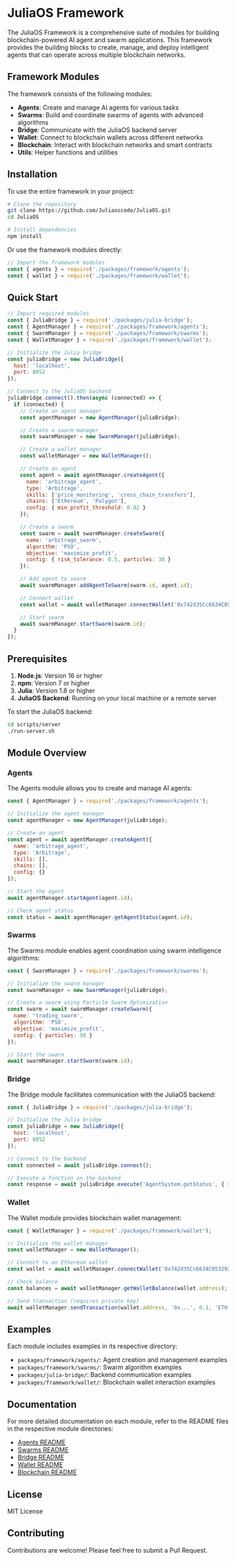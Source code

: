 # JuliaOS Framework

The JuliaOS Framework is a comprehensive suite of modules for building blockchain-powered AI agent and swarm applications. This framework provides the building blocks to create, manage, and deploy intelligent agents that can operate across multiple blockchain networks.

## Framework Modules

The framework consists of the following modules:

- **Agents**: Create and manage AI agents for various tasks
- **Swarms**: Build and coordinate swarms of agents with advanced algorithms
- **Bridge**: Communicate with the JuliaOS backend server
- **Wallet**: Connect to blockchain wallets across different networks
- **Blockchain**: Interact with blockchain networks and smart contracts
- **Utils**: Helper functions and utilities

## Installation

To use the entire framework in your project:

```bash
# Clone the repository
git clone https://github.com/Juliaoscode/JuliaOS.git
cd JuliaOS

# Install dependencies
npm install
```

Or use the framework modules directly:

```javascript
// Import the framework modules
const { agents } = require('./packages/framework/agents');
const { wallet } = require('./packages/framework/wallet');
```

## Quick Start

```javascript
// Import required modules
const { JuliaBridge } = require('./packages/julia-bridge');
const { AgentManager } = require('./packages/framework/agents');
const { SwarmManager } = require('./packages/framework/swarms');
const { WalletManager } = require('./packages/framework/wallet');

// Initialize the Julia bridge
const juliaBridge = new JuliaBridge({
  host: 'localhost',
  port: 8052
});

// Connect to the JuliaOS backend
juliaBridge.connect().then(async (connected) => {
  if (connected) {
    // Create an agent manager
    const agentManager = new AgentManager(juliaBridge);

    // Create a swarm manager
    const swarmManager = new SwarmManager(juliaBridge);

    // Create a wallet manager
    const walletManager = new WalletManager();

    // Create an agent
    const agent = await agentManager.createAgent({
      name: 'arbitrage_agent',
      type: 'Arbitrage',
      skills: ['price_monitoring', 'cross_chain_transfers'],
      chains: ['Ethereum', 'Polygon'],
      config: { min_profit_threshold: 0.02 }
    });

    // Create a swarm
    const swarm = await swarmManager.createSwarm({
      name: 'arbitrage_swarm',
      algorithm: 'PSO',
      objective: 'maximize_profit',
      config: { risk_tolerance: 0.5, particles: 30 }
    });

    // Add agent to swarm
    await swarmManager.addAgentToSwarm(swarm.id, agent.id);

    // Connect wallet
    const wallet = await walletManager.connectWallet('0x742d35Cc6634C0532925a3b844Bc454e4438f44e', 'ETHEREUM');

    // Start swarm
    await swarmManager.startSwarm(swarm.id);
  }
});
```

## Prerequisites

1. **Node.js**: Version 16 or higher
2. **npm**: Version 7 or higher
3. **Julia**: Version 1.8 or higher
4. **JuliaOS Backend**: Running on your local machine or a remote server

To start the JuliaOS backend:

```bash
cd scripts/server
./run-server.sh
```

## Module Overview

### Agents

The Agents module allows you to create and manage AI agents:

```javascript
const { AgentManager } = require('./packages/framework/agents');

// Initialize the agent manager
const agentManager = new AgentManager(juliaBridge);

// Create an agent
const agent = await agentManager.createAgent({
  name: 'arbitrage_agent',
  type: 'Arbitrage',
  skills: [],
  chains: [],
  config: {}
});

// Start the agent
await agentManager.startAgent(agent.id);

// Check agent status
const status = await agentManager.getAgentStatus(agent.id);
```

### Swarms

The Swarms module enables agent coordination using swarm intelligence algorithms:

```javascript
const { SwarmManager } = require('./packages/framework/swarms');

// Initialize the swarm manager
const swarmManager = new SwarmManager(juliaBridge);

// Create a swarm using Particle Swarm Optimization
const swarm = await swarmManager.createSwarm({
  name: 'trading_swarm',
  algorithm: 'PSO',
  objective: 'maximize_profit',
  config: { particles: 50 }
});

// Start the swarm
await swarmManager.startSwarm(swarm.id);
```

### Bridge

The Bridge module facilitates communication with the JuliaOS backend:

```javascript
const { JuliaBridge } = require('./packages/julia-bridge');

// Initialize the Julia bridge
const juliaBridge = new JuliaBridge({
  host: 'localhost',
  port: 8052
});

// Connect to the backend
const connected = await juliaBridge.connect();

// Execute a function on the backend
const response = await juliaBridge.execute('AgentSystem.getStatus', { id: 'agent_123' });
```

### Wallet

The Wallet module provides blockchain wallet management:

```javascript
const { WalletManager } = require('./packages/framework/wallet');

// Initialize the wallet manager
const walletManager = new WalletManager();

// Connect to an Ethereum wallet
const wallet = await walletManager.connectWallet('0x742d35Cc6634C0532925a3b844Bc454e4438f44e', 'ETHEREUM');

// Check balance
const balances = await walletManager.getWalletBalance(wallet.address);

// Send transaction (requires private key)
await walletManager.sendTransaction(wallet.address, '0x...', 0.1, 'ETH');
```

## Examples

Each module includes examples in its respective directory:

- `packages/framework/agents/`: Agent creation and management examples
- `packages/framework/swarms/`: Swarm algorithm examples
- `packages/julia-bridge/`: Backend communication examples
- `packages/framework/wallet/`: Blockchain wallet interaction examples

## Documentation

For more detailed documentation on each module, refer to the README files in the respective module directories:

- [Agents README](./agents/README.md)
- [Swarms README](./swarms/README.md)
- [Bridge README](./bridge/README.md)
- [Wallet README](./wallet/README.md)
- [Blockchain README](./blockchain/README.md)

## License

MIT License

## Contributing

Contributions are welcome! Please feel free to submit a Pull Request.